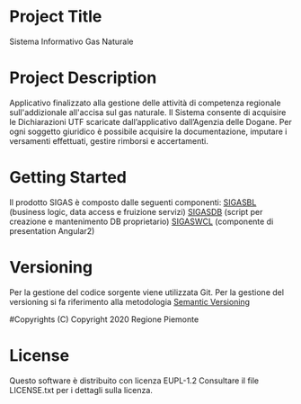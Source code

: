 # Project Title
Sistema Informativo Gas Naturale

# Project Description
Applicativo finalizzato alla gestione delle attività di competenza regionale sull'addizionale all'accisa sul gas naturale.
Il Sistema consente di acquisire le Dichiarazioni UTF scaricate dall’applicativo dall’Agenzia delle Dogane. 
Per ogni soggetto giuridico è possibile acquisire la documentazione, imputare i versamenti effettuati, gestire rimborsi e accertamenti.

# Getting Started
Il prodotto SIGAS è composto dalle seguenti componenti:
[SIGASBL](https://github.com/regione-piemonte/sigas/tree/master/sigasbl) (business logic, data access e fruizione servizi)
[SIGASDB](https://github.com/regione-piemonte/sigas/tree/master/sigasdb) (script per creazione e mantenimento DB proprietario)
[SIGASWCL](https://github.com/regione-piemonte/sigas/tree/master/sigaswcl) (componente di presentation Angular2)

# Versioning
Per la gestione del codice sorgente viene utilizzata Git. Per la gestione del versioning si fa riferimento alla metodologia [Semantic Versioning](https://semver.org/) 

#Copyrights
(C) Copyright 2020 Regione Piemonte

# License
Questo software è distribuito con licenza EUPL-1.2
Consultare il file LICENSE.txt per i dettagli sulla licenza.
